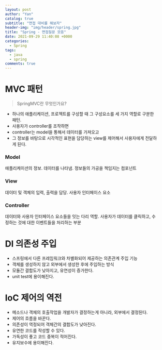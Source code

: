 ```yaml
---
layout: post
author: "Yan"
catalog: true
subtitle: "면접 대비를 해보자"
header-img: "img/header/spring.jpg"
title: "Spring - 면접질문 모음"
date: 2021-09-29 11:40:08 +0000
categories:
  - Spring
tags:
  - java
  - spring
comments: true
---
```


# MVC 패턴
> SpringMVC란 무엇인가요?

- 하나의 애플리케이션, 프로젝트를 구성할 때 그 구성요소를 세 가지 역할로 구분한 패턴.
- 사용자가 controller를 조작하면
- controller는 model을 통해서 데이터를 가져오고
- 그 정보를 바탕으로 시각적인 표현을 담당하는 view를 제어해서 사용자에게 전달하게 된다.

### Model
애플리케이션의 정보. 데이터를 나타냄. 정보들의 가공을 책임지는 컴포넌트

### View
데이터 및 객체의 입력, 출력을 담당. 사용자 인터페이스 요소

### Controller
데이터와 사용자 인터페이스 요소들을 잇는 다리 역할. 사용자가 데이터를 클릭하고, 수정하는 것에 대한 이벤트들을 처리하는 부분

# DI 의존성 주입

- 스프링에서 다른 프레임워크와 차별화되어 제공하는 의존관계 주입 기능
- 객체를 생성하지 않고 외부에서 생성한 후에 주입하는 방식
- 모듈간 결합도가 낮아지고, 유연성이 증가한다.
- unit test에 용이해진다.

# IoC 제어의 역전

- 메소드나 객체의 호출작업을 개발자가 결정하는게 아니라, 외부에서 결정된다.
- 제어의 흐름을 바꾼다.
- 의존성이 역정되어 객체간의 결합도가 낮아진다.
- 유연한 코드를 작성할 수 있다.
- 가독성이 좋고 코드 중복이 적어진다.
- 유지보수에 용이해진다.
